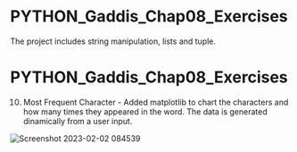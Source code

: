# PYTHON_Gaddis_Chap08_Exercises
The project includes string manipulation, lists and tuple.

# PYTHON_Gaddis_Chap08_Exercises
10. Most Frequent Character - Added matplotlib to chart the characters and how many times they appeared in the word. The data is generated dinamically from a user input.

![Screenshot 2023-02-02 084539](https://user-images.githubusercontent.com/105762453/216442924-338db636-c239-4f6b-bf12-9e9a7555e6f2.png)
